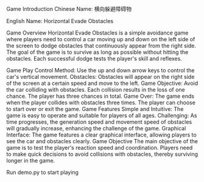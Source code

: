 Game Introduction
Chinese Name: 横向躲避障碍物

English Name: Horizontal Evade Obstacles

Game Overview
Horizontal Evade Obstacles is a simple avoidance game where players need to control a car moving up and down on the left side of the screen to dodge obstacles that continuously appear from the right side. The goal of the game is to survive as long as possible without hitting the obstacles. Each successful dodge tests the player's skill and reflexes.

Game Play
Control Method: Use the up and down arrow keys to control the car's vertical movement.
Obstacles: Obstacles will appear on the right side of the screen at a certain speed and move to the left.
Game Objective: Avoid the car colliding with obstacles. Each collision results in the loss of one chance. The player has three chances in total.
Game Over: The game ends when the player collides with obstacles three times. The player can choose to start over or exit the game.
Game Features
Simple and Intuitive: The game is easy to operate and suitable for players of all ages.
Challenging: As time progresses, the generation speed and movement speed of obstacles will gradually increase, enhancing the challenge of the game.
Graphical Interface: The game features a clear graphical interface, allowing players to see the car and obstacles clearly.
Game Objective
The main objective of the game is to test the player's reaction speed and coordination. Players need to make quick decisions to avoid collisions with obstacles, thereby surviving longer in the game.

Run demo.py to start playing
